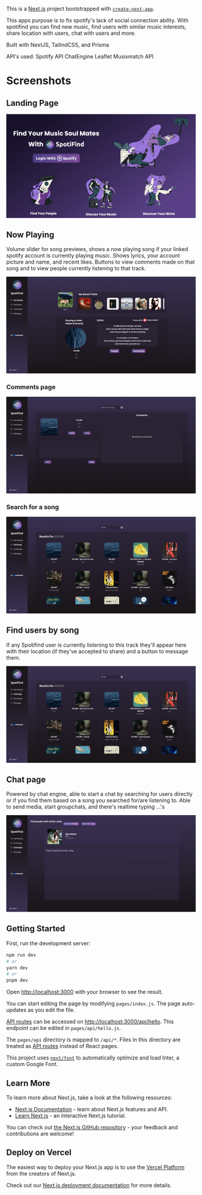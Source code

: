 This is a [Next.js](https://nextjs.org/) project bootstrapped with [`create-next-app`](https://github.com/vercel/next.js/tree/canary/packages/create-next-app).

This apps purpose is to fix spotify's lack of social connection ability. With spotifind you can find new music, find users with similar
music interests, share location with users, chat with users and more.

Built with NextJS, TailindCSS, and Prisma

API's used: Spotify API
            ChatEngine
            Leaflet
            Musixmatch API
            
            
# Screenshots

## Landing Page
![Spotifind landing page](https://github.com/larsyaeger/spotifind/blob/main/public/images/Screenshots/Screenshot%202023-04-06%20at%2008.38.09.png "Landing page")

## Now Playing
Volume slider for song previews, shows a now playing song if your linked spotify account is currently playing music. Shows lyrics, your account picture and name, and recent likes. Buttons to view comments made on that song and to view people currently listening to that track.

![Spotifind now playing page](https://github.com/larsyaeger/spotifind/blob/main/public/images/Screenshots/Screenshot%202023-04-06%20at%2008.39.11.png "Now playing page")

### Comments page
![Spotifind comments page](https://github.com/larsyaeger/spotifind/blob/main/public/images/Screenshots/Screenshot%202023-04-06%20at%2008.40.18.png "Comments page")

### Search for a song
![Spotifind search function](https://github.com/larsyaeger/spotifind/blob/main/public/images/Screenshots/Screenshot%202023-04-06%20at%2008.42.25.png "Search for a song")

## Find users by song
If any Spotifind user is currently listening to this track they'll appear here with their location (if they've accepted to share) and a button to message them.

![Spotifind people function](https://github.com/larsyaeger/spotifind/blob/main/public/images/Screenshots/Screenshot%202023-04-06%20at%2008.42.25.png "Search for a song")

## Chat page
Powered by chat engine, able to start a chat by searching for users directly or if you find them based on a song you searched for/are listening to.
Able to send media, start groupchats, and there's realtime typing ...'s

![Spotifind chat page](https://github.com/larsyaeger/spotifind/blob/main/public/images/Screenshots/Screenshot%202023-04-06%20at%2008.42.33.png "People page")
## Getting Started

First, run the development server:

```bash
npm run dev
# or
yarn dev
# or
pnpm dev
```

Open [http://localhost:3000](http://localhost:3000) with your browser to see the result.

You can start editing the page by modifying `pages/index.js`. The page auto-updates as you edit the file.

[API routes](https://nextjs.org/docs/api-routes/introduction) can be accessed on [http://localhost:3000/api/hello](http://localhost:3000/api/hello). This endpoint can be edited in `pages/api/hello.js`.

The `pages/api` directory is mapped to `/api/*`. Files in this directory are treated as [API routes](https://nextjs.org/docs/api-routes/introduction) instead of React pages.

This project uses [`next/font`](https://nextjs.org/docs/basic-features/font-optimization) to automatically optimize and load Inter, a custom Google Font.

## Learn More

To learn more about Next.js, take a look at the following resources:

- [Next.js Documentation](https://nextjs.org/docs) - learn about Next.js features and API.
- [Learn Next.js](https://nextjs.org/learn) - an interactive Next.js tutorial.

You can check out [the Next.js GitHub repository](https://github.com/vercel/next.js/) - your feedback and contributions are welcome!

## Deploy on Vercel

The easiest way to deploy your Next.js app is to use the [Vercel Platform](https://vercel.com/new?utm_medium=default-template&filter=next.js&utm_source=create-next-app&utm_campaign=create-next-app-readme) from the creators of Next.js.

Check out our [Next.js deployment documentation](https://nextjs.org/docs/deployment) for more details.
